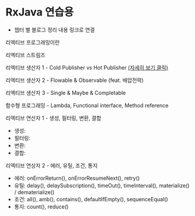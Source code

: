 # RxJava 연습용
- 챕터 별 블로그 정리 내용 링크로 연결



리엑티브 프로그래밍이란  


리엑티브 스트림즈  


리엑티브 생산자 1 - Cold Publisher vs Hot Publisher [(자세히 보기 클릭)](https://jade314.tistory.com/entry/%EB%A6%AC%EC%97%91%ED%8B%B0%EB%B8%8C-%EC%83%9D%EC%82%B0%EC%9E%90Publisher-Cold-Publisher-Hot-Publisher)

리엑티브 생산자 2 - Flowable & Observable (feat. 배압전략)

리엑티브 생산자 3 - Single & Maybe & Completable



함수형 프로그래밍  - Lambda, Functional interface, Method reference


 
리엑티브 연산자 1 - 생성, 필터링, 변환, 결합
  - 생성: 
  - 필터링: 
  - 변환: 
  - 결합:   


리엑티브 연상자 2 - 에러, 유틸, 조건, 통지
  - 에러: onErrorReturn(),  onErrorResumeNext(),  retry() 
  - 유틸: delay(),  delaySubscription(),  timeOut(),  timeInterval(),  materialize() / dematerialize()
  - 조건: all(), amb(), contains(), defaultIfEmpty(), sequenceEqual() 
  - 통지: count(), reduce() 



